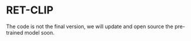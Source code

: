 # RET-CLIP
The code is not the final version, we will update and open source the pre-trained model soon.
